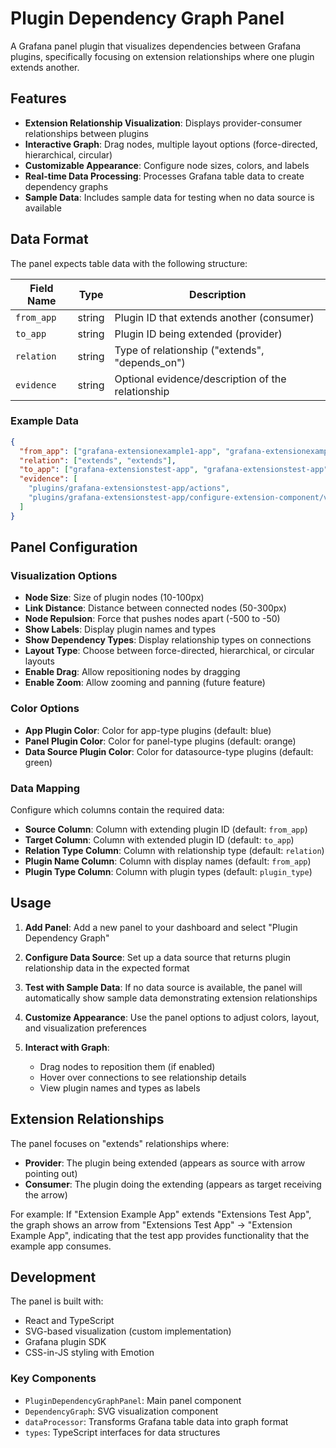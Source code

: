 # Plugin Dependency Graph Panel

A Grafana panel plugin that visualizes dependencies between Grafana plugins, specifically focusing on extension relationships where one plugin extends another.

## Features

- **Extension Relationship Visualization**: Displays provider-consumer relationships between plugins
- **Interactive Graph**: Drag nodes, multiple layout options (force-directed, hierarchical, circular)
- **Customizable Appearance**: Configure node sizes, colors, and labels
- **Real-time Data Processing**: Processes Grafana table data to create dependency graphs
- **Sample Data**: Includes sample data for testing when no data source is available

## Data Format

The panel expects table data with the following structure:

| Field Name | Type   | Description                                       |
| ---------- | ------ | ------------------------------------------------- |
| `from_app` | string | Plugin ID that extends another (consumer)         |
| `to_app`   | string | Plugin ID being extended (provider)               |
| `relation` | string | Type of relationship ("extends", "depends_on")    |
| `evidence` | string | Optional evidence/description of the relationship |

### Example Data

```json
{
  "from_app": ["grafana-extensionexample1-app", "grafana-extensionexample2-app"],
  "relation": ["extends", "extends"],
  "to_app": ["grafana-extensionstest-app", "grafana-extensionstest-app"],
  "evidence": [
    "plugins/grafana-extensionstest-app/actions",
    "plugins/grafana-extensionstest-app/configure-extension-component/v1"
  ]
}
```

## Panel Configuration

### Visualization Options

- **Node Size**: Size of plugin nodes (10-100px)
- **Link Distance**: Distance between connected nodes (50-300px)
- **Node Repulsion**: Force that pushes nodes apart (-500 to -50)
- **Show Labels**: Display plugin names and types
- **Show Dependency Types**: Display relationship types on connections
- **Layout Type**: Choose between force-directed, hierarchical, or circular layouts
- **Enable Drag**: Allow repositioning nodes by dragging
- **Enable Zoom**: Allow zooming and panning (future feature)

### Color Options

- **App Plugin Color**: Color for app-type plugins (default: blue)
- **Panel Plugin Color**: Color for panel-type plugins (default: orange)
- **Data Source Plugin Color**: Color for datasource-type plugins (default: green)

### Data Mapping

Configure which columns contain the required data:

- **Source Column**: Column with extending plugin ID (default: `from_app`)
- **Target Column**: Column with extended plugin ID (default: `to_app`)
- **Relation Type Column**: Column with relationship type (default: `relation`)
- **Plugin Name Column**: Column with display names (default: `from_app`)
- **Plugin Type Column**: Column with plugin types (default: `plugin_type`)

## Usage

1. **Add Panel**: Add a new panel to your dashboard and select "Plugin Dependency Graph"

2. **Configure Data Source**: Set up a data source that returns plugin relationship data in the expected format

3. **Test with Sample Data**: If no data source is available, the panel will automatically show sample data demonstrating extension relationships

4. **Customize Appearance**: Use the panel options to adjust colors, layout, and visualization preferences

5. **Interact with Graph**:
   - Drag nodes to reposition them (if enabled)
   - Hover over connections to see relationship details
   - View plugin names and types as labels

## Extension Relationships

The panel focuses on "extends" relationships where:

- **Provider**: The plugin being extended (appears as source with arrow pointing out)
- **Consumer**: The plugin doing the extending (appears as target receiving the arrow)

For example: If "Extension Example App" extends "Extensions Test App", the graph shows an arrow from "Extensions Test App" → "Extension Example App", indicating that the test app provides functionality that the example app consumes.

## Development

The panel is built with:

- React and TypeScript
- SVG-based visualization (custom implementation)
- Grafana plugin SDK
- CSS-in-JS styling with Emotion

### Key Components

- `PluginDependencyGraphPanel`: Main panel component
- `DependencyGraph`: SVG visualization component
- `dataProcessor`: Transforms Grafana table data into graph format
- `types`: TypeScript interfaces for data structures
